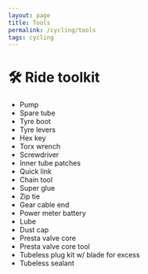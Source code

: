 ```yaml
---
layout: page
title: Tools
permalink: /cycling/tools
tags: cycling
---
```


# 🛠️ Ride toolkit

- Pump
- Spare tube
- Tyre boot
- Tyre levers
- Hex key
- Torx wrench
- Screwdriver
- Inner tube patches
- Quick link
- Chain tool
- Super glue
- Zip tie
- Gear cable end
- Power meter battery
- Lube
- Dust cap
- Presta valve core
- Presta valve core tool
- Tubeless plug kit w/ blade for excess
- Tubeless sealant

